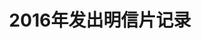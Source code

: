 ---
layout: PC
title: 2016年发出明信片记录
category: PC
tags: PC
keywords: 
PCs: 
    - from-to: 中国-俄罗斯
      id: CN-2099941
      distance:
      travel:
      author: inika1123
      cover: pcs_17.jpeg
    - from-to: 中国-德国
      id: CN-2096650
      distance:
      travel:
      author: BodoAugustDionys
      cover: pcs_16.jpg
    - from-to: 中国-美国
      id: CN-2089874
      distance:
      travel:
      author: snarkdoctor
      cover: pcs_15.jpg
      description:
    - from-to: 中国-俄罗斯
      id: CN-2086442	
      distance: 6,506
      travel: 19
      author: GalinaB
      cover: pcs_14.jpg
      description:
    - from-to: 中国-荷兰
      id: CN-2084556
      distance:
      travel:
      author: yougotmail	
      cover: pcs_13.jpg
      description:
    - from-to: 中国-捷克
      id: CN-2084547
      distance:
      travel:
      cover: pcs_12.jpg
      author: Danca4
      description:
    - from-to: 中国-爱尔兰
      id: CN-2071663
      distance:
      travel:
      author: fisherman
      cover: pcs_11.jpg
      description:
    - from-to: 中国-意大利
      id: CN-2066680
      distance: 
      travel:
      author: Paol
      cover: pcs_10.jpg
      description:
    - from-to: 大陆-香港
      id: CN-2071665
      distance: 1,072
      travel: 26
      author: yammieyammie
      cover: pcs_9.jpg
      description:
    - from-to: 中国-德国
      id: CN-2062714
      distance: 8,776
      travel: 35
      author: Elphielein	
      cover: pcs_8.jpg
      description:
    - from-to: 大陆-台湾
      id: CN-2059847
      distance: 812
      travel: 34
      author: wintersky0123
      cover: pcs_7.jpg
      description:
    - from-to: 中国-美国
      id: CN-2063393
      distance: 12,107
      travel: 23
      author: Jana1
      cover: pcs_6.jpg
      description:
    - from-to: 中国-俄罗斯
      id: CN-2045028
      distance: 6,715	
      travel: 39
      author: ponc
      cover: pcs_5.jpg
      description:
    - from-to: 中国-西班牙
      id: CN-2045052	
      distance: 9,993
      travel: 31
      author: Munchky
      cover: pcs_4.jpg
      description:
    - from-to: 中国-美国
      id: CN-2045056
      distance: 11,842
      travel: 26
      author: FABRICPOSTCARDGIRL
      cover: pcs_3.jpg
      description:
    - from-to: 中国-荷兰
      id: CN-2045055
      distance: 8,941
      travel: 25
      author: Questforcards
      cover: pcs_2.jpg
      description:
    - from-to: 中国-德国
      id: CN-2045053
      distance: 8,884
      travel: 21
      author: SelMich
      cover: pcs_1.jpg
      description:

---